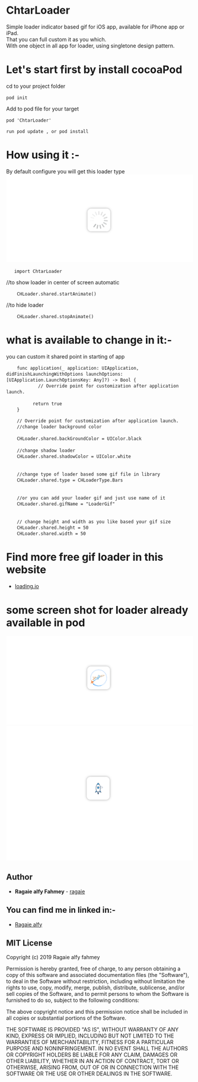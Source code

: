 # ChtarLoader
Simple loader indicator based gif for iOS app, available for iPhone app or iPad.<br />
That you can full custom it as you which.<br />
With one object in all app for loader, using singletone design pattern.<br />

# Let's start first by install cocoaPod
 
   cd to your project folder 
   ```
   pod init
   ```
   Add to pod file for your target
   ```
   pod 'ChtarLoader'
   ```
   ```
   run pod update , or pod install
   ```
# How  using it :- 

By default configure you will get this loader type
![Screenshot](https://github.com/ragaie/ChtarLoader/blob/master/ChtarLoader/Screen%20Shot%202019-03-21%20at%2013.37.01.png) 
```
   import ChtarLoader
```
//to show loader in center of screen automatic 
```
    CHLoader.shared.startAnimate()
```
//to hide loader 
```
    CHLoader.shared.stopAnimate()
```

# what is available to change in it:-
you can custom it shared point in starting of app 


```
    func application(_ application: UIApplication, didFinishLaunchingWithOptions launchOptions:   [UIApplication.LaunchOptionsKey: Any]?) -> Bool {
            // Override point for customization after application launch.

          return true
    }
```

  
        // Override point for customization after application launch.
        //change loader background color
      
        CHLoader.shared.backGroundColor = UIColor.black
      
        //change shadow loader 
        CHLoader.shared.shadowColor = UIColor.white
        
        
        //change type of loader based some gif file in library 
        CHLoader.shared.type = CHLoaderType.Bars
        
        
        //or you can add your loader gif and just use name of it
        CHLoader.shared.gifName = "LoaderGif"
        
        
        // change height and width as you like based your gif size
        CHLoader.shared.height = 50
        CHLoader.shared.width = 50
  
    
    
# Find more free gif loader in this website
 - [loading.io](https://loading.io)

# some screen shot for loader already available in pod 

![Screenshot](https://github.com/ragaie/ChtarLoader/blob/master/ChtarLoader/Screen%20Shot%202019-03-21%20at%2013.36.41.png)
![Screenshot](https://github.com/ragaie/ChtarLoader/blob/master/ChtarLoader/Screen%20Shot%202019-03-21%20at%2013.36.16.png)


## Author

* **Ragaie alfy Fahmey**  - [ragaie](https://github.com/ragaie)

## You can find me in linked in:- 
- [Ragaie alfy](www.linkedin.com/in/ragaie-alfy)

## MIT License

Copyright (c) 2019 Ragaie alfy fahmey

Permission is hereby granted, free of charge, to any person obtaining a copy
of this software and associated documentation files (the "Software"), to deal
in the Software without restriction, including without limitation the rights
to use, copy, modify, merge, publish, distribute, sublicense, and/or sell
copies of the Software, and to permit persons to whom the Software is
furnished to do so, subject to the following conditions:

The above copyright notice and this permission notice shall be included in all
copies or substantial portions of the Software.

THE SOFTWARE IS PROVIDED "AS IS", WITHOUT WARRANTY OF ANY KIND, EXPRESS OR
IMPLIED, INCLUDING BUT NOT LIMITED TO THE WARRANTIES OF MERCHANTABILITY,
FITNESS FOR A PARTICULAR PURPOSE AND NONINFRINGEMENT. IN NO EVENT SHALL THE
AUTHORS OR COPYRIGHT HOLDERS BE LIABLE FOR ANY CLAIM, DAMAGES OR OTHER
LIABILITY, WHETHER IN AN ACTION OF CONTRACT, TORT OR OTHERWISE, ARISING FROM,
OUT OF OR IN CONNECTION WITH THE SOFTWARE OR THE USE OR OTHER DEALINGS IN THE
SOFTWARE.


